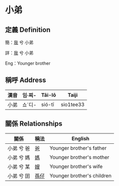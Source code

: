 # 小弟
## 定義 Definition
簡：[我](member1.md) 兮 小弟

詳：[我](member1.md) 兮 小弟

Eng：Younger brother

## 稱呼 Address

漢音 | 임·찌- | Tâi-lô | Taiji
--- | --- | --- | --- 
小弟 | 쇼ˊ디- | sió-tī | sio1tee33 


## 關係 Relationships

關係 | 稱法 | English
--- | --- | --- 
小弟 兮 爸 | [爸](member2.md) | Younger brother's father
小弟 兮 媽 | [媽](member3.md) | Younger brother's mother
小弟 兮 某 | [嫂](member21.md) | Younger brother's wife
小弟 兮 囝 | [孫仔](member70.md) | Younger brother's children
